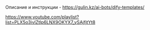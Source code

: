 Описание и инструкции - https://gulin.kz/ai-bots/dify-templates/ 

https://www.youtube.com/playlist?list=PLX5o3ivlZtlp6LNX9OKYX7_vSAjfjtYt8
